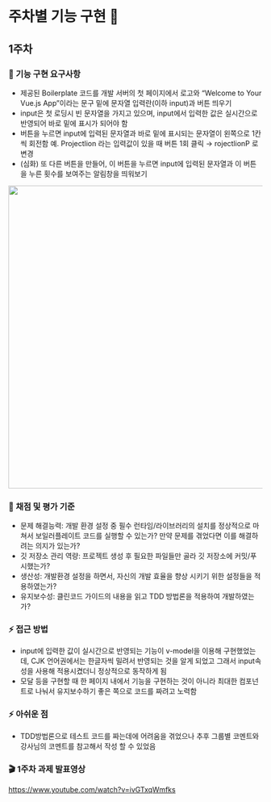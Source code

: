 #  주차별 기능 구현 :runner:
## 1주차
### :pushpin: 기능 구현 요구사항
- 제공된 Boilerplate 코드를 개발 서버의 첫 페이지에서 로고와 “Welcome to Your Vue.js App”이라는 문구 밑에 문자열 입력란(이하 input)과 버튼 띄우기
- input은 첫 로딩시 빈 문자열을 가지고 있으며, input에서 입력한 값은 실시간으로 반영되어 바로 밑에 표시가 되어야 함
- 버튼을 누르면 input에 입력된 문자열과 바로 밑에 표시되는 문자열이 왼쪽으로 1칸씩 회전함
예. Projectlion 라는 입력값이 있을 때 버튼 1회 클릭 → rojectlionP 로 변경
- (심화) 또 다른 버튼을 만들어, 이 버튼을 누르면 input에 입력된 문자열과 이 버튼을 누른 횟수를 보여주는 알림창을 띄워보기
<img src="https://user-images.githubusercontent.com/32696209/148894408-63531e69-79ee-4bfc-abdd-9df3afcc806b.png" width="600"/>

### :pushpin: 채점 및 평가 기준
- 문제 해결능력: 개발 환경 설정 중 필수 런타임/라이브러리의 설치를 정상적으로 마쳐서 보일러플레이트 코드를 실행할 수 있는가? 만약 문제를 겪었다면 이를 해결하려는 의지가 있는가?
- 깃 저장소 관리 역량: 프로젝트 생성 후 필요한 파일들만 골라 깃 저장소에 커밋/푸시했는가?
- 생산성: 개발환경 설정을 하면서, 자신의 개발 효율을 향상 시키기 위한 설정들을 적용하였는가?
- 유지보수성: 클린코드 가이드의 내용을 읽고 TDD 방법론을 적용하여 개발하였는가?
### :zap: 접근 방법
- input에 입력한 값이 실시간으로 반영되는 기능이 v-model을 이용해 구현했었는데, CJK 언어권에서는 한글자씩 밀려서 반영되는 것을 알게 되었고 그래서 input속성을 사용해 적용시켰더니 정상적으로 동작하게 됨
- 모달 등을 구현할 때 한 페이지 내에서 기능을 구현하는 것이 아니라 최대한 컴포넌트로 나눠서 유지보수하기 좋은 쪽으로 코드를 짜려고 노력함
### :zap: 아쉬운 점
- TDD방법론으로 테스트 코드를 짜는데에 어려움을 겪었으나 추후 그룹별 코멘트와 강사님의 코멘트를 참고해서 작성 할 수 있었음
### :clapper: 1주차 과제 발표영상
https://www.youtube.com/watch?v=ivGTxqWmfks



